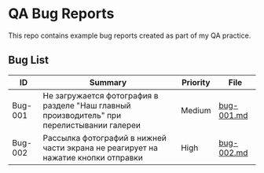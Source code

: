 # QA Bug Reports
This repo contains example bug reports created as part of my QA practice.
## Bug List
| ID       | Summary                             | Priority | File               |
|----------|--------------------------------------|----------|--------------------|
| Bug-001  | Не загружается фотография в разделе "Наш главный производитель" при перелистывании галереи       | Medium    | [bug-001.md](bugs/bug-001.md) |
| Bug-002  | Рассылка фотографий в нижней части экрана не реагирует на нажатие кнопки отправки      | High    | [bug-002.md](bugs/bug-002.md) |